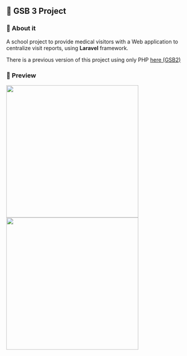 ## 🧪 GSB 3 Project
### 🎯 About it
A school project to provide medical visitors with a Web application to centralize visit reports, using **Laravel** framework.

There is a previous version of this project using only PHP [here (GSB2)](https://github.com/ledukilian/GSB2)


### 🎨 Preview
<img src="https://user-images.githubusercontent.com/54909696/170877685-09c45058-c490-4973-99c9-ca355190350a.png" width="350" height="auto" /><br />
<img src="https://user-images.githubusercontent.com/54909696/170877720-266247e7-3c2f-4399-b263-a79a57254bd5.png" width="350" height="auto" /><br />

